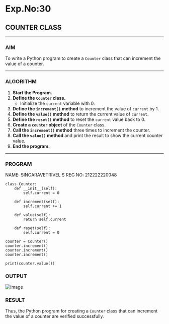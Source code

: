 # Exp.No:30  
## COUNTER CLASS

---

### AIM  
To write a Python program to create a `Counter` class that can increment the value of a counter.

---

### ALGORITHM

1. **Start the Program.**
2. **Define the `Counter` class.**
   - Initialize the `current` variable with 0.
3. **Define the `increment()` method** to increment the value of `current` by 1.
4. **Define the `value()` method** to return the current value of `current`.
5. **Define the `reset()` method** to reset the `current` value back to 0.
6. **Create a `counter` object** of the `Counter` class.
7. **Call the `increment()` method** three times to increment the counter.
8. **Call the `value()` method** and print the result to show the current counter value.
9. **End the program.**

---

### PROGRAM
NAME: SINGARAVETRIVEL S
REG NO: 212222220048
```
class Counter:
    def __init__(self):
        self.current = 0

    def increment(self):
        self.current += 1

    def value(self):
        return self.current

    def reset(self):
        self.current = 0

counter = Counter()
counter.increment()
counter.increment()
counter.increment()

print(counter.value())
```

### OUTPUT 

![image](https://github.com/user-attachments/assets/6cd61edf-31c7-479e-a3c6-1bbd590ce444) 

### RESULT

Thus, the Python program for creating a `Counter` class that can increment the value of a counter are verified successfully.
